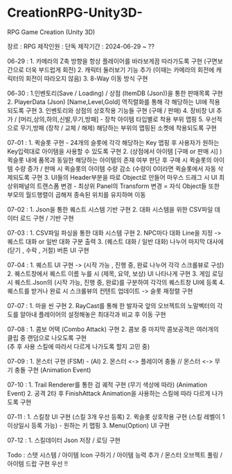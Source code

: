 # CreationRPG-Unity3D-
RPG Game Creation (Unity 3D)

장르 : RPG
제작인원 : 단독
제작기간 : 2024-06-29 ~ ??

06-29 : 1. 카메라의 Z축 방향을 항상 플레이어를 바라보게끔 따라가도록 구현 (구면보간으로 더욱 부드럽게 회전)
          2. 캐릭터 둘러보기 기능 추가 (이때는 카메라의 회전에 캐릭터의 회전이 따라오지 않음) 
          3. 8-Way 이동 방식 구현  

06-30 : 1.인벤토리(Save / Loading) / 상점 (ItemDB (Json))을 통한 판매목록 구현
          2. PlayerData (Json) [Name,Level,Gold] 역직렬화를 통해 각 해당하는 UI에 적용되도록 구현 
          3. 인벤토리와 상점의 상호작용 기능들 구현 (구매 / 판매)
          4. 장비창 UI 추가 / [머리,상의,하의,신발,무기,방패] - 장착 아이템 타입별로 착용 부위 맵핑
          5. 우선적으로 무기,방패 (장착 / 교체 / 해제) 해당하는 부위의 맵핑된 소켓에 착용되도록 구현 
      
07-01 : 1. 퀵슬롯 구현 - 24개의 슬롯에 각각 해당하는 Key 맵핑 후 사용자가 원하는 Key입력대로 아이템을 사용할 수 있도록 구현 
          2.  (상점에서 아이템 [구매 or 판매 시] ) 퀵슬롯 내에 품목과 동일한 해당하는 아이템의 존재 여부 판단 후
              구매 시 퀵슬롯의 아이템 수량 증가 / 판매 시 퀵슬롯의 아이템 수량 감소 (수량이 0이라면 퀵슬롯에서 자동 삭제되도록 구현
          3. UI들의 Header부분을 따로 Object로 만들어 마우스 드래그 시 UI 최상위패널의 트랜스폼 변경
              - 최상위 Panel의 Transform 변경 = 자식 Object들 또한 부모의 월드행렬이 곱해져 종속된 위치를 유지하며 이동  

07-02 : 1. Json을 통한 퀘스트 시스템 기반 구현
          2. 대화 시스템을 위한 CSV파일 데이터 로드 구현 / 기반 구현 

07-03 : 1. CSV파일 파싱을 통한 대화 시스템 구현 
          2. NPC마다 대화 Line을 지정 -> 퀘스트 대화 or 일반 대화 구분 출력
          3. (퀘스트 대화 / 일반 대화) 나누어 마지막 대사에 (닫기 , 수락 , 거절) 버튼 UI 구현 
         
07-04 : 1. 퀘스트 UI 구현 -> (시작 가능 , 진행 중, 완료 나누어 각각 스크롤뷰로 구성) 
          2. 퀘스트창에서 퀘스트 이름 누를 시 (제목, 요약, 보상) UI 나타나게 구현 
          3. 게임 로딩 시 퀘스트.Json의 (시작 가능, 진행 중, 완료)를 구분하여 각각의 퀘스트창 UI에 등록
          4. 퀘스트를 받거나 완료 시 스크롤뷰의 컨텐트 업데이트 -> 슬롯 재정렬 구현 

07-07 : 1. 마을 씬 구현 
          2. RayCast를 통해 한 발자국 앞의 오브젝트의 노말벡터의 각도를 알아내 플레이어의 설정해놓은 최대각과 비교 후 
             이동 구현 

07-08 : 1. 콤보 어택 (Combo Attack) 구현 
          2. 콤보 중 마지막 콤보공격은 여러개의 클립 중 랜덤으로 나오도록 구현  
             (추 후 사용 스킬에 따라서 다르게 나가도록 할지 고민 중)

07-09 : 1. 몬스터 구현 (FSM) - (AI)
          2. 몬스터 <-> 플레이어 충돌 // 몬스터 <-> 무기 충돌 구현 (Animation Event)

07-10 : 1. Trail Renderer를 통한 검 궤적 구현 (무기 색상에 따라) (Animation Event)
          2. 공격 2타 후 FinishAttack Animation을 사용하는 스킬에 따라 다르게 나가도록 구현 

07-11 : 1. 스킬창 UI 구현 (스킬 3개 우선 등록)
          2. 퀵슬롯 상호작용 구현 (스킬 레벨이 1이상일시 등록 가능) - 원하는 키 맵핑 
          3. Menu(Option) UI 구현 

07-12 : 1. 스킬데이터 Json 저장 / 로딩 구현 

Todo : 스탯 시스템 / 아이템 Icon 구하기 / 아이템 능력 추가 / 몬스터 오브젝트 풀링 / 아이템 드랍 구현 우선 !!  
 